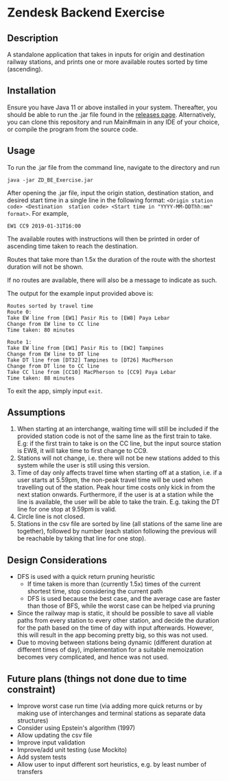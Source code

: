 # Zendesk Backend Exercise

## Description
A standalone application that takes in inputs for origin and destination railway stations,
and prints one or more available routes sorted by time (ascending).

## Installation
Ensure you have Java 11 or above installed in your system. Thereafter, you should be able
to run the .jar file found in the
[releases page](https://github.com/khooroko/ZD_BE_Exercise/releases).
Alternatively, you can clone this repository and run Main#main in any IDE of your choice,
or compile the program from the source code.

## Usage
To run the .jar file from the command line, navigate to the directory and run
```
java -jar ZD_BE_Exercise.jar
```
After opening the .jar file, input the origin station, destination station, and desired 
start time in a single line in the following format: `<Origin station code> <Destination 
station code> <Start time in "YYYY-MM-DDThh:mm" format>`. For example,
```
EW1 CC9 2019-01-31T16:00
```

The available routes with instructions will then be printed in order of ascending time
taken to reach the destination.

Routes that take more than 1.5x the duration of the route with the shortest duration will
not be shown.

If no routes are available, there will also be a message
to indicate as such.

The output for the example input provided above is:
```
Routes sorted by travel time
Route 0:
Take EW line from [EW1] Pasir Ris to [EW8] Paya Lebar
Change from EW line to CC line
Time taken: 80 minutes

Route 1:
Take EW line from [EW1] Pasir Ris to [EW2] Tampines
Change from EW line to DT line
Take DT line from [DT32] Tampines to [DT26] MacPherson
Change from DT line to CC line
Take CC line from [CC10] MacPherson to [CC9] Paya Lebar
Time taken: 88 minutes
```

To exit the app, simply input `exit`.

## Assumptions
1. When starting at an interchange, waiting time will still be included if the provided
   station code is not of the same line as the first train to take. E.g: if the first
   train to take is on the CC line, but the input source station is EW8, it will take
   time to first change to CC9.
2. Stations will not change, i.e. there will not be new stations added to this system
   while the user is still using this version.
3. Time of day only affects travel time when starting off at a station, i.e. if a user
   starts at 5.59pm, the non-peak travel time will be used when travelling out of the
   station. Peak hour time costs only kick in from the next station onwards.
   Furthermore, if the user is at a station while the line is available, the
   user will be able to take the train. E.g. taking the DT line for one stop at 9.59pm
   is valid.
4. Circle line is not closed.
5. Stations in the csv file are sorted by line (all stations of the same line are 
   together), followed by number (each station following the previous will be reachable
   by taking that line for one stop).
   
## Design Considerations
- DFS is used with a quick return pruning heuristic
    - If time taken is more than <constant> (currently 1.5x) times of the current shortest time, 
      stop considering the current path
    - DFS is used because the best case, and the average case are faster than those of BFS,
      while the worst case can be helped via pruning
- Since the railway map is static, it should be possible to save all viable paths from every
  station to every other station, and decide the duration for the path based on the time of
  day with input afterwards. However, this will result in the app becoming pretty big, so this
  was not used.
- Due to moving between stations being dynamic (different duration at different times of day),
  implementation for a suitable memoization becomes very complicated, and hence was not used.

## Future plans (things not done due to time constraint)
- Improve worst case run time (via adding more quick returns or by making use of 
  interchanges and terminal stations as separate data structures)
- Consider using Epstein's algorithm (1997)
- Allow updating the csv file
- Improve input validation
- Improve/add unit testing (use Mockito)
- Add system tests
- Allow user to input different sort heuristics, e.g. by least number of transfers
